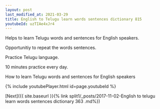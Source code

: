 ```yaml
---
layout: post
last_modified_at: 2021-03-29
title: English to Telugu learn words sentences dictionary 815 
youtubeId: uzTIAe4xJr4
---
```

 
 
Helps to learn Telugu words and sentences for English speakers.

Opportunitiy to repeat the words sentences. 

Practice Telugu language. 
 
10 minutes practice every day. 
 
How to learn Telugu words and sentences for English speakers 
 
{% include youtubePlayer.html id=page.youtubeId %}
 
 
[Next]({{ site.baseurl }}{% link  split1/_posts/2017-11-02-English to telugu learn words sentences dictionary 363 .md%})
 
